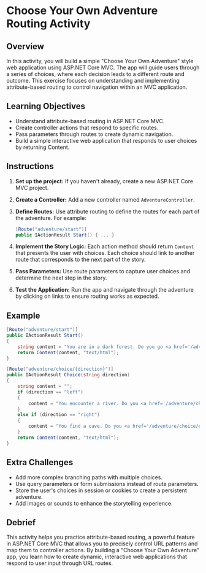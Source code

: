 # Choose Your Own Adventure Routing Activity

## Overview

In this activity, you will build a simple "Choose Your Own Adventure" style web application using ASP.NET Core MVC. The app will guide users through a series of choices, where each decision leads to a different route and outcome. This exercise focuses on understanding and implementing attribute-based routing to control navigation within an MVC application.

## Learning Objectives

- Understand attribute-based routing in ASP.NET Core MVC.
- Create controller actions that respond to specific routes.
- Pass parameters through routes to create dynamic navigation.
- Build a simple interactive web application that responds to user choices by returning Content.

## Instructions

1. **Set up the project:**
   If you haven't already, create a new ASP.NET Core MVC project.

2. **Create a Controller:**
   Add a new controller named `AdventureController`.

3. **Define Routes:**
   Use attribute routing to define the routes for each part of the adventure. For example:

   ```csharp
   [Route("adventure/start")]
   public IActionResult Start() { ... }
   ```

4. **Implement the Story Logic:**
   Each action method should return `Content` that presents the user with choices. Each choice should link to another route that corresponds to the next part of the story.

5. **Pass Parameters:**
   Use route parameters to capture user choices and determine the next step in the story.

6. **Test the Application:**
   Run the app and navigate through the adventure by clicking on links to ensure routing works as expected.

## Example

```csharp
[Route("adventure/start")]
public IActionResult Start()
{
    string content = "You are in a dark forest. Do you go <a href='/adventure/choice/left'>left</a> or <a href='/adventure/choice/right'>right</a>?";
    return Content(content, "text/html");
}

[Route("adventure/choice/{direction}")]
public IActionResult Choice(string direction)
{
    string content = "";
    if (direction == "left")
    {
        content = "You encounter a river. Do you <a href='/adventure/choice/swim'>swim</a> or <a href='/adventure/choice/raft'>build a raft</a>?";
    }
    else if (direction == "right")
    {
        content = "You find a cave. Do you <a href='/adventure/choice/enter'>enter</a> or <a href='/adventure/choice/walkpast'>walk past</a>?";
    }
    return Content(content, "text/html");
}
```

## Extra Challenges

- Add more complex branching paths with multiple choices.
- Use query parameters or form submissions instead of route parameters.
- Store the user's choices in session or cookies to create a persistent adventure.
- Add images or sounds to enhance the storytelling experience.

## Debrief

This activity helps you practice attribute-based routing, a powerful feature in ASP.NET Core MVC that allows you to precisely control URL patterns and map them to controller actions. By building a "Choose Your Own Adventure" app, you learn how to create dynamic, interactive web applications that respond to user input through URL routes.
